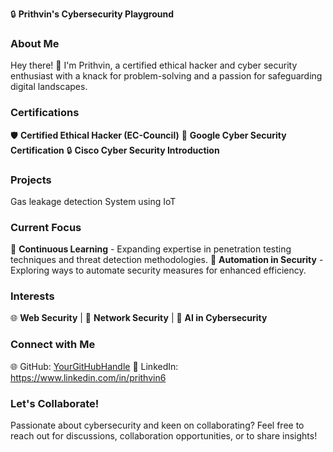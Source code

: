 🔒 **Prithvin's Cybersecurity Playground**

### About Me
Hey there! 👋 I'm Prithvin, a certified ethical hacker and cyber security enthusiast with a knack for problem-solving and a passion for safeguarding digital landscapes.

### Certifications
🛡️ **Certified Ethical Hacker (EC-Council)**
🔐 **Google Cyber Security Certification**
🔒 **Cisco Cyber Security Introduction**

### Projects
Gas leakage detection System using IoT
### Current Focus
🔐 **Continuous Learning** - Expanding expertise in penetration testing techniques and threat detection methodologies.
🤖 **Automation in Security** - Exploring ways to automate security measures for enhanced efficiency.

### Interests
🌐 **Web Security** | 📡 **Network Security** | 🤖 **AI in Cybersecurity**

### Connect with Me
🌐 GitHub: [YourGitHubHandle](https://github.com/YourGitHubHandle)
🔗 LinkedIn: https://www.linkedin.com/in/prithvin6

### Let's Collaborate!
Passionate about cybersecurity and keen on collaborating? Feel free to reach out for discussions, collaboration opportunities, or to share insights!





<!---
PrithvinP/PrithvinP is a ✨ special ✨ repository because its `README.md` (this file) appears on your GitHub profile.
You can click the Preview link to take a look at your changes.
--->
